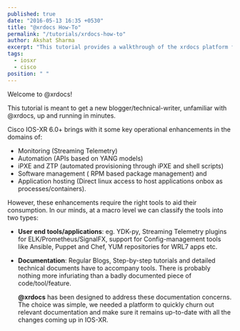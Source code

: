 ```yaml
---
published: true
date: "2016-05-13 16:35 +0530"
title: "@xrdocs How-To"
permalink: "/tutorials/xrdocs-how-to"
author: Akshat Sharma
excerpt: "This tutorial provides a walkthrough of the xrdocs platform for blogging, and creating tutorials and techdocs"
tags: 
  - iosxr
  - cisco
position: " "
---
```


Welcome to @xrdocs!

This tutorial is meant to get a new blogger/technical-writer, unfamiliar with @xrdocs, up and running in minutes.

Cisco IOS-XR 6.0+ brings with it some key operational enhancements in the domains of:
 
* Monitoring (Streaming Telemetry)
* Automation (APIs based on YANG models)
* iPXE and ZTP (automated provisioning through iPXE and shell scripts)
* Software management ( RPM based package management) and 
* Application hosting (Direct linux access to host applications onbox as processes/containers).
  
However, these enhancements require the right tools to aid their consumption. 
In our minds, at a macro level we can classify the tools into two types:

* **User end tools/applications**:  eg. YDK-py, Streaming Telemetry plugins for ELK/Prometheus/SignalFX, support for Config-management tools like Ansible, Puppet and Chef, YUM repositories for WRL7 apps etc.
* **Documentation**: Regular Blogs, Step-by-step tutorials and detailed technical documents have to accompany tools. There is probably nothing more infuriating than a badly documented piece of code/tool/feature.
  
  
  
  **@xrdocs** has been designed to address these documentation concerns. The choice was simple, we needed a platform to quickly churn out relevant documentation and make sure it remains up-to-date with all the changes coming up in IOS-XR.







